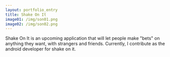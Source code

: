 ```yaml
---
layout: portfolio_entry
title: Shake On It
image01: /img/son01.png
image02: /img/son02.png
---
```


Shake On It is an upcoming application that will let people make "bets" on anything they want, with strangers and friends.
Currently, I contribute as the android developer for shake on it.